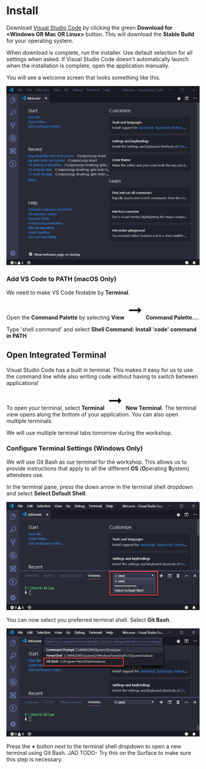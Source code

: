 # Install

Download [Visual Studio Code](https://code.visualstudio.com/) by clicking the green **Download for &lt;Windows OR Mac OR Linux&gt;** button. This will download the **Stable Build** for your operating system.

When download is complete, run the installer. Use default selection for all settings when asked. If Visual Studio Code doesn't automatically launch when the installation is complete, open the application manually.

You will see a welcome screen that looks something like this.

![](../../.gitbook/assets/vs-code-welcome.png)

### Add VS Code to PATH \(macOS Only\)

We need to make VS Code findable by **Terminal**.

Open the **Command Palette** by selecting **View** ![](../../.gitbook/assets/arrow-right.svg) **Command Palette...**.

Type 'shell command' and select **Shell Command: Install 'code' command in PATH**

## Open Integrated Terminal

Visual Studio Code has a built in terminal. This makes it easy for us to use the command line while also writing code without having to switch between applications!

To open your terminal, select **Terminal** ![](../../.gitbook/assets/arrow-right.svg) **New Terminal**. The terminal view opens along the bottom of your application. You can also open multiple terminals.

We will use multiple terminal tabs tomorrow during the workshop.

### Configure Terminal Settings \(Windows Only\)

We will use Git Bash as our terminal for the workshop. This allows us to provide instructions that apply to all the different **OS** \(**O**perating **S**ystem\) attendees use.

In the terminal pane, press the down arrow in the terminal shell dropdown and select **Select Default Shell**.

![Set default shell in VS Code Windows](../../.gitbook/assets/vs-code-select-default-shell.png)

You can now select you preferred terminal shell. Select **Git Bash**.

![Select Git Bash in VS Code Windows](../../.gitbook/assets/vs-code-select-git-bash.png)

Press the **+** button next to the terminal shell dropdown to open a new terminal using Git Bash. JAD TODO- Try this on the Surface to make sure this step is necessary.

